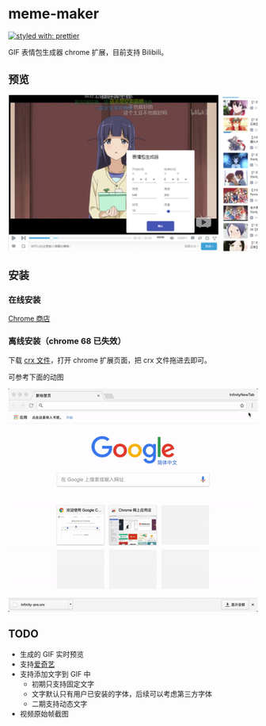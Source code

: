 # meme-maker

[![styled with: prettier](https://img.shields.io/badge/code_style-prettier-ff69b4.svg?style=flat-square)](https://github.com/prettier/prettier)


GIF 表情包生成器 chrome 扩展，目前支持 Bilibili。

## 预览

![preview](./preview.png)

## 安装

### 在线安装

[Chrome 商店](https://chrome.google.com/webstore/detail/meme-maker/hlalndcfbinfampnholjnkcaimdgnfae)

### 离线安装（chrome 68 已失效）

下载 [crx 文件](./dist.crx)，打开 chrome 扩展页面，把 crx 文件拖进去即可。

可参考下面的动图

![install](./how_to_install_offline_crx.gif)

## TODO

- 生成的 GIF 实时预览
- 支持[爱奇艺](http://www.iqiyi.com)
- 支持添加文字到 GIF 中
  - 初期只支持固定文字
  - 文字默认只有用户已安装的字体，后续可以考虑第三方字体
  - 二期支持动态文字
- 视频原始帧截图
